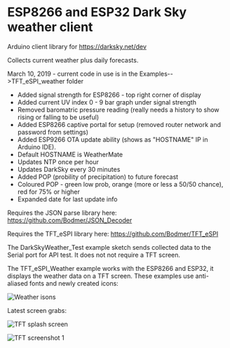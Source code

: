 # ESP8266 and ESP32 Dark Sky weather client

Arduino client library for https://darksky.net/dev

Collects current weather plus daily forecasts.

March 10, 2019 - current code in use is in the Examples-->TFT_eSPI_weather folder
* Added signal strength for ESP8266 - top right corner of display
* Added current UV index 0 - 9 bar graph under signal strength
* Removed baromatric pressure reading (really needs a history to show rising or falling to be useful)
* Added ESP8266 captive portal for setup (removed router network and password from settings)
* Added ESP9266 OTA update ability (shows as "HOSTNAME" IP in Arduino IDE).
* Default HOSTNAME is WeatherMate
* Updates NTP once per hour
* Updates DarkSky every 30 minutes
* Added POP (probility of precipitation) to future forecast
* Coloured POP - green low prob, orange (more or less a 50/50 chance), red for 75% or higher
* Expanded date for last update info

Requires the JSON parse library here:
https://github.com/Bodmer/JSON_Decoder

Requires the TFT_eSPI library here:
https://github.com/Bodmer/TFT_eSPI

The DarkSkyWeather_Test example sketch sends collected data to the Serial port for API test. It does not not require a TFT screen.

The TFT_eSPI_Weather example works with the ESP8266 and ESP32, it displays the weather data on a TFT screen.  These examples use anti-aliased fonts and newly created icons:

![Weather isons](https://i.imgur.com/luK7Vcj.jpg)

Latest screen grabs:

![TFT splash screen](https://i.imgur.com/gh75gd6.png)

![TFT screenshot 1](https://www.wabbitwanch.net/arduino/WeatherMate_Display.png)

